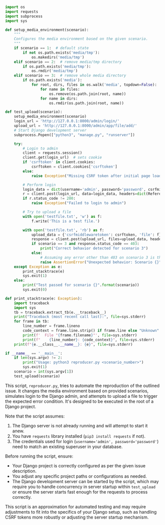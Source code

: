 ```python
import os
import requests
import subprocess
import sys

def setup_media_environment(scenario):
    """
    Configures the media environment based on the given scenario.
    """
    if scenario == 1:  # default state
        if not os.path.exists('media/tmp'):
            os.makedirs('media/tmp')
    elif scenario == 2:  # remove media/tmp directory
        if os.path.exists('media/tmp'):
            os.rmdir('media/tmp')
    elif scenario == 3:  # remove whole media directory
        if os.path.exists('media'):
            for root, dirs, files in os.walk('media', topdown=False):
                for name in files:
                    os.remove(os.path.join(root, name))
                for name in dirs:
                    os.rmdir(os.path.join(root, name))

def test_upload(scenario):
    setup_media_environment(scenario)
    login_url = 'http://127.0.0.1:8000/admin/login/'
    upload_url = 'http://127.0.0.1:8000/admin/app/file/add/'
    # Start Django development server
    subprocess.Popen(["python3", "manage.py", "runserver"])

    try:
        # Login to admin
        client = requests.session()
        client.get(login_url)  # sets cookie
        if 'csrftoken' in client.cookies:
            csrftoken = client.cookies['csrftoken']
        else:
            raise Exception("Missing CSRF token after initial page load")

        # Perform login
        login_data = dict(username='admin', password='password', csrfmiddlewaretoken=csrftoken, next='/admin/')
        r = client.post(login_url, data=login_data, headers=dict(Referer=login_url))
        if r.status_code != 200:
            raise Exception("Failed to login to admin")

        # Try to upload a file
        with open('testfile.txt', 'w') as f:
            f.write('This is a test file.')

        with open('testfile.txt', 'rb') as f:
            upload_data = {'csrfmiddlewaretoken': csrftoken, 'file': f}
            response = client.post(upload_url, files=upload_data, headers=dict(Referer=upload_url))
            if scenario == 3 and response.status_code == 403:
                print("Correct behavior detected for scenario 3")
            else:
                # Assuming any error other than 403 on scenario 3 is the issue.
                raise AssertionError("Unexpected behavior: Scenario {}".format(scenario))
    except Exception as e:
        print_stacktrace(e)
        sys.exit(1)
    else:
        print("Test passed for scenario {}".format(scenario))
        sys.exit(0)

def print_stacktrace(e: Exception):
    import traceback
    import sys
    tb = traceback.extract_tb(e.__traceback__)
    print("Traceback (most recent call last):", file=sys.stderr)
    for frame in tb:
        line_number = frame.lineno
        code_context = frame.line.strip() if frame.line else "Unknown"
        print(f'  File "{frame.filename}"', file=sys.stderr)
        print(f"    {line_number}: {code_context}", file=sys.stderr)
    print(f"{e.__class__.__name__}: {e}", file=sys.stderr)

if __name__ == '__main__':
    if len(sys.argv) != 2:
        print("Usage: python3 reproducer.py <scenario_number>")
        sys.exit(1)
    scenario = int(sys.argv[1])
    test_upload(scenario)
```

This script, `reproducer.py`, tries to automate the reproduction of the outlined issue. It changes the media environment based on provided scenarios, simulates login to the Django admin, and attempts to upload a file to trigger the expected error condition. It's designed to be executed in the root of a Django project.

Note that the script assumes:
1. The Django server is not already running and will attempt to start it anew.
2. You have `requests` library installed (`pip3 install requests` if not).
3. The credentials used for login (`username='admin', password='password'`) need to match an existing superuser in your database.

Before running the script, ensure:
- Your Django project is correctly configured as per the given issue description.
- You adjust any specific project paths or configurations as needed.
- The Django development server can be started by the script, which may require you to handle concurrency in server startup within `test_upload` or ensure the server starts fast enough for the requests to process correctly. 

This script is an approximation for automated testing and may require adjustments to fit into the specifics of your Django setup, such as handling CSRF tokens more robustly or adjusting the server startup mechanism.